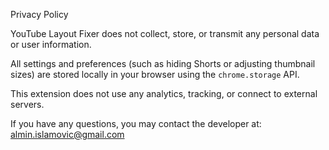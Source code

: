 Privacy Policy

YouTube Layout Fixer does not collect, store, or transmit any personal data or user information.

All settings and preferences (such as hiding Shorts or adjusting thumbnail sizes) are stored locally in your browser using the `chrome.storage` API.

This extension does not use any analytics, tracking, or connect to external servers.

If you have any questions, you may contact the developer at: almin.islamovic@gmail.com
